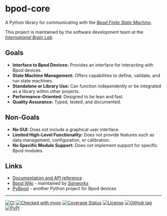 bpod-core
=========

A Python library for communicating with the [*Bpod Finite State Machine*](https://sanworks.io/).

This project is maintained by the software development team at the
[*International Brain Lab*](https://internationalbrainlab.org/).


Goals
-----

* **Interface to Bpod Devices:** Provides an interface for interacting with Bpod devices.
* **State Machine Management:** Offers capabilities to define, validate, and run state machines.
* **Standalone or Library Use:** Can function independently or be integrated as a library within other projects.
* **Performance-Oriented:** Designed to be lean and fast.
* **Quality Assurance:** Typed, tested, and documented.


Non-Goals
---------

* **No GUI:** Does not include a graphical user interface.
* **Limited High-Level Functionality:** Does not provide features such as data management, configuration, or calibration.
* **No Specific Module Support:** Does not implement support for specific Bpod modules.


Links
-----

* [Documentation and API reference](https://int-brain-lab.github.io/bpod-core)
* [Bpod Wiki](https://sanworks.github.io/Bpod_Wiki) - maintained by [*Sanworks*](https://sanworks.io/)
* [PyBpod](https://pybpod.readthedocs.io) - another Python project for Bpod devices

---
[![CI](https://github.com/int-brain-lab/bpod-core/actions/workflows/main.yaml/badge.svg)](https://github.com/int-brain-lab/bpod-core/actions/workflows/main.yaml)
[![Checked with mypy](https://www.mypy-lang.org/static/mypy_badge.svg)](https://mypy-lang.org/)
[![Coverage Status](https://coveralls.io/repos/github/int-brain-lab/bpod-core/badge.svg?branch=main)](https://coveralls.io/github/int-brain-lab/bpod-core?branch=main)
[![License](https://img.shields.io/github/license/int-brain-lab/bpod-core)](https://github.com/int-brain-lab/bpod-core/blob/main/LICENSE)
[![GitHub tag](https://img.shields.io/github/v/tag/int-brain-lab/bpod-core)](https://github.com/int-brain-lab/bpod-core/tags)
[![PyPI](https://img.shields.io/pypi/v/bpod-core)](https://pypi.org/project/bpod-core/)

